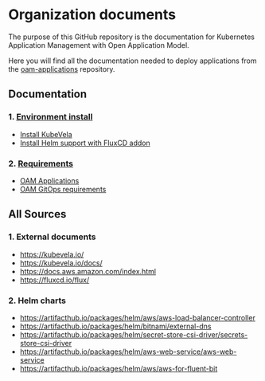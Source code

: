 # Organization documents

The purpose of this GitHub repository is the documentation for Kubernetes Application Management with Open Application Model.

Here you will find all the documentation needed to deploy applications from the [oam-applications](https://github.com/activa-prefapp/oam-applications) repository.

## Documentation

### 1. [Environment install](./environment/README.md)
- [Install KubeVela](./environment/kubevela.md)
- [Install Helm support with FluxCD addon](./environment/fluxcd-addon.md)
### 2. [Requirements](./requirements/README.md)
- [OAM Applications](./requirements/oam-applications/README.md)
- [OAM GitOps requirements](./requirements/gitops-config/README.md)

## All Sources

### 1. External documents

- https://kubevela.io/
- https://kubevela.io/docs/
- https://docs.aws.amazon.com/index.html
- https://fluxcd.io/flux/

### 2. Helm charts

- https://artifacthub.io/packages/helm/aws/aws-load-balancer-controller
- https://artifacthub.io/packages/helm/bitnami/external-dns
- https://artifacthub.io/packages/helm/secret-store-csi-driver/secrets-store-csi-driver
- https://artifacthub.io/packages/helm/aws-web-service/aws-web-service
- https://artifacthub.io/packages/helm/aws/aws-for-fluent-bit